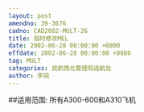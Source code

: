 ```yaml
---
layout: post
amendno: 39-3676
cadno: CAD2002-MULT-26
title: 临时修改MEL
date: 2002-06-28 00:00:00 +0800
effdate: 2002-06-28 00:00:00 +0800
tag: MULT
categories: 民航西北管理局适航处
author: 李锐
---
```


##适用范围:
所有A300-600和A310飞机

